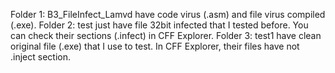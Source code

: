 Folder 1: B3_FileInfect_Lamvd have code virus (.asm) and file virus compiled (.exe). 
Folder 2: test just have file 32bit infected that I tested before. You can check their sections (.infect) in CFF Explorer. 
Folder 3: test1 have clean original file (.exe) that I use to test. In CFF Explorer, their files have not .inject section.
